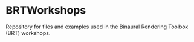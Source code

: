 # BRTWorkshops
Repository for files and examples used in the Binaural Rendering Toolbox (BRT) workshops.
